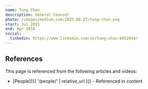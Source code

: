```yaml
---
name: Tung Chan
description: General Counsel
photo: /images/medium.com/2025.08.27/tung-chan.png
start: Jul 2015
end: Apr 2018
social:
  linkedin: https://www.linkedin.com/in/tung-chan-b652914/
---
```


## References

This page is referenced from the following articles and videos:

- [People]({{ '/people/' | relative_url }}) - Referenced in content
